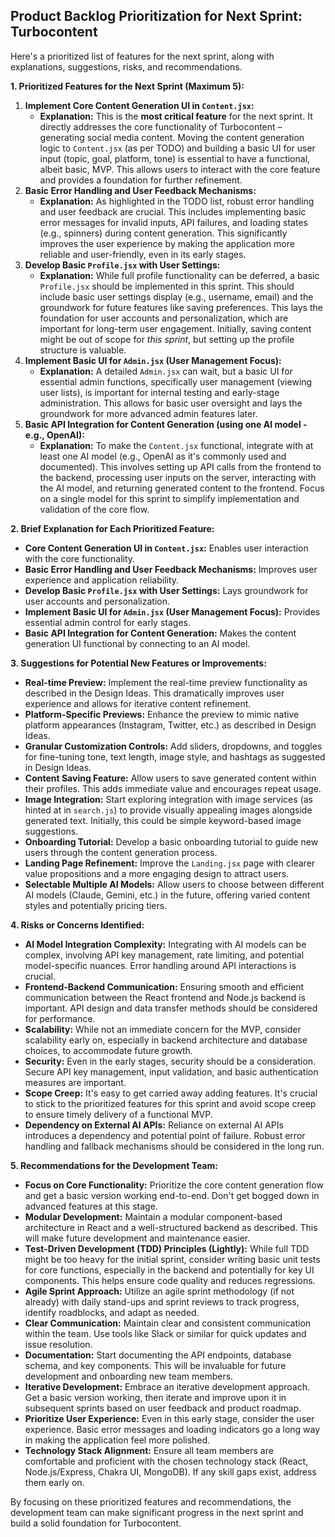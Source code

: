 ## Product Backlog Prioritization for Next Sprint: Turbocontent

Here's a prioritized list of features for the next sprint, along with explanations, suggestions,
risks, and recommendations.

**1. Prioritized Features for the Next Sprint (Maximum 5):**

1.  **Implement Core Content Generation UI in `Content.jsx`:**
    - **Explanation:** This is the **most critical feature** for the next sprint. It directly
      addresses the core functionality of Turbocontent – generating social media content. Moving the
      content generation logic to `Content.jsx` (as per TODO) and building a basic UI for user input
      (topic, goal, platform, tone) is essential to have a functional, albeit basic, MVP. This
      allows users to interact with the core feature and provides a foundation for further
      refinement.
2.  **Basic Error Handling and User Feedback Mechanisms:**
    - **Explanation:** As highlighted in the TODO list, robust error handling and user feedback are
      crucial. This includes implementing basic error messages for invalid inputs, API failures, and
      loading states (e.g., spinners) during content generation. This significantly improves the
      user experience by making the application more reliable and user-friendly, even in its early
      stages.
3.  **Develop Basic `Profile.jsx` with User Settings:**
    - **Explanation:** While full profile functionality can be deferred, a basic `Profile.jsx`
      should be implemented in this sprint. This should include basic user settings display (e.g.,
      username, email) and the groundwork for future features like saving preferences. This lays the
      foundation for user accounts and personalization, which are important for long-term user
      engagement. Initially, saving content might be out of scope for _this sprint_, but setting up
      the profile structure is valuable.
4.  **Implement Basic UI for `Admin.jsx` (User Management Focus):**
    - **Explanation:** A detailed `Admin.jsx` can wait, but a basic UI for essential admin
      functions, specifically user management (viewing user lists), is important for internal
      testing and early-stage administration. This allows for basic user oversight and lays the
      groundwork for more advanced admin features later.
5.  **Basic API Integration for Content Generation (using one AI model - e.g., OpenAI):**
    - **Explanation:** To make the `Content.jsx` functional, integrate with at least one AI model
      (e.g., OpenAI as it's commonly used and documented). This involves setting up API calls from
      the frontend to the backend, processing user inputs on the server, interacting with the AI
      model, and returning generated content to the frontend. Focus on a single model for this
      sprint to simplify implementation and validation of the core flow.

**2. Brief Explanation for Each Prioritized Feature:**

- **Core Content Generation UI in `Content.jsx`:** Enables user interaction with the core
  functionality.
- **Basic Error Handling and User Feedback Mechanisms:** Improves user experience and application
  reliability.
- **Develop Basic `Profile.jsx` with User Settings:** Lays groundwork for user accounts and
  personalization.
- **Implement Basic UI for `Admin.jsx` (User Management Focus):** Provides essential admin control
  for early stages.
- **Basic API Integration for Content Generation:** Makes the content generation UI functional by
  connecting to an AI model.

**3. Suggestions for Potential New Features or Improvements:**

- **Real-time Preview:** Implement the real-time preview functionality as described in the Design
  Ideas. This dramatically improves user experience and allows for iterative content refinement.
- **Platform-Specific Previews:** Enhance the preview to mimic native platform appearances
  (Instagram, Twitter, etc.) as described in Design Ideas.
- **Granular Customization Controls:** Add sliders, dropdowns, and toggles for fine-tuning tone,
  text length, image style, and hashtags as suggested in Design Ideas.
- **Content Saving Feature:** Allow users to save generated content within their profiles. This adds
  immediate value and encourages repeat usage.
- **Image Integration:** Start exploring integration with image services (as hinted at in
  `search.js`) to provide visually appealing images alongside generated text. Initially, this could
  be simple keyword-based image suggestions.
- **Onboarding Tutorial:** Develop a basic onboarding tutorial to guide new users through the
  content generation process.
- **Landing Page Refinement:** Improve the `Landing.jsx` page with clearer value propositions and a
  more engaging design to attract users.
- **Selectable Multiple AI Models:** Allow users to choose between different AI models (Claude,
  Gemini, etc.) in the future, offering varied content styles and potentially pricing tiers.

**4. Risks or Concerns Identified:**

- **AI Model Integration Complexity:** Integrating with AI models can be complex, involving API key
  management, rate limiting, and potential model-specific nuances. Error handling around API
  interactions is crucial.
- **Frontend-Backend Communication:** Ensuring smooth and efficient communication between the React
  frontend and Node.js backend is important. API design and data transfer methods should be
  considered for performance.
- **Scalability:** While not an immediate concern for the MVP, consider scalability early on,
  especially in backend architecture and database choices, to accommodate future growth.
- **Security:** Even in the early stages, security should be a consideration. Secure API key
  management, input validation, and basic authentication measures are important.
- **Scope Creep:** It's easy to get carried away adding features. It's crucial to stick to the
  prioritized features for this sprint and avoid scope creep to ensure timely delivery of a
  functional MVP.
- **Dependency on External AI APIs:** Reliance on external AI APIs introduces a dependency and
  potential point of failure. Robust error handling and fallback mechanisms should be considered in
  the long run.

**5. Recommendations for the Development Team:**

- **Focus on Core Functionality:** Prioritize the core content generation flow and get a basic
  version working end-to-end. Don't get bogged down in advanced features at this stage.
- **Modular Development:** Maintain a modular component-based architecture in React and a
  well-structured backend as described. This will make future development and maintenance easier.
- **Test-Driven Development (TDD) Principles (Lightly):** While full TDD might be too heavy for the
  initial sprint, consider writing basic unit tests for core functions, especially in the backend
  and potentially for key UI components. This helps ensure code quality and reduces regressions.
- **Agile Sprint Approach:** Utilize an agile sprint methodology (if not already) with daily
  stand-ups and sprint reviews to track progress, identify roadblocks, and adapt as needed.
- **Clear Communication:** Maintain clear and consistent communication within the team. Use tools
  like Slack or similar for quick updates and issue resolution.
- **Documentation:** Start documenting the API endpoints, database schema, and key components. This
  will be invaluable for future development and onboarding new team members.
- **Iterative Development:** Embrace an iterative development approach. Get a basic version working,
  then iterate and improve upon it in subsequent sprints based on user feedback and product roadmap.
- **Prioritize User Experience:** Even in this early stage, consider the user experience. Basic
  error messages and loading indicators go a long way in making the application feel more polished.
- **Technology Stack Alignment:** Ensure all team members are comfortable and proficient with the
  chosen technology stack (React, Node.js/Express, Chakra UI, MongoDB). If any skill gaps exist,
  address them early on.

By focusing on these prioritized features and recommendations, the development team can make
significant progress in the next sprint and build a solid foundation for Turbocontent.
